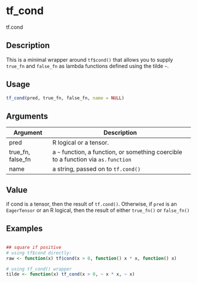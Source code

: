 # tf_cond


tf.cond




## Description

This is a minimal wrapper around ``tf$cond()`` that allows you to supply
``true_fn`` and ``false_fn`` as lambda functions defined using the tilde ``~``.





## Usage
```r
tf_cond(pred, true_fn, false_fn, name = NULL)
```




## Arguments


Argument      |Description
------------- |----------------
pred | R logical or a tensor.
true_fn, false_fn | a ``~`` function, a function, or something coercible to a function via ``as.function``
name | a string, passed on to ``tf.cond()``





## Value

if cond is a tensor, then the result of ``tf.cond()``. Otherwise, if
``pred`` is an ``EagerTensor`` or an R logical, then the result of either
``true_fn()`` or ``false_fn()``





## Examples

```r

## square if positive
# using tf$cond directly:
raw <- function(x) tf$cond(x > 0, function() x * x, function() x)

# using tf_cond() wrapper
tilde <- function(x) tf_cond(x > 0, ~ x * x, ~ x)

```




